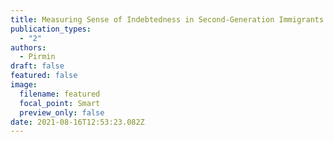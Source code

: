 ```yaml
---
title: Measuring Sense of Indebtedness in Second-Generation Immigrants in Switzerland
publication_types:
  - "2"
authors:
  - Pirmin
draft: false
featured: false
image:
  filename: featured
  focal_point: Smart
  preview_only: false
date: 2021-08-16T12:53:23.082Z
---
```


